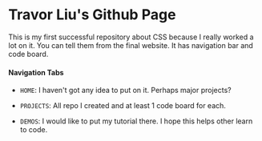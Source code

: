 # Travor Liu's Github Page

This is my first successful repository about CSS because I really worked a lot on it. You can tell them from the final website. It has navigation bar and code board.

#### Navigation Tabs

- `HOME`: I haven't got any idea to put on it. Perhaps major projects?

- `PROJECTS`: All repo I created and at least 1 code board for each.

- `DEMOS`: I would like to put my tutorial there. I hope this helps other learn to code.
